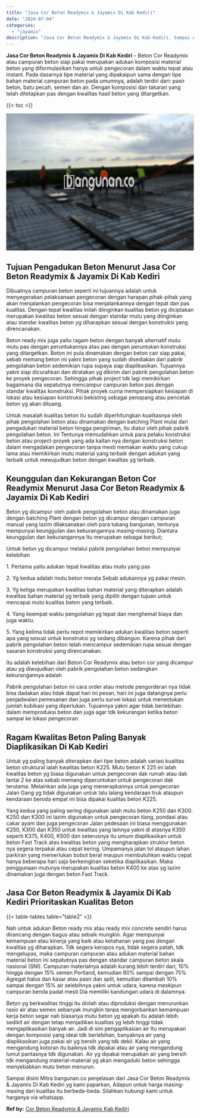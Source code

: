 ```yaml
---
title: "Jasa Cor Beton Readymix & Jayamix Di Kab Kediri"
date: "2024-07-04"
categories: 
  - "jayamix"
description: "Jasa Cor Beton Readymix & Jayamix Di Kab Kediri. Sampai disini Mitra bangunan.co penjelasan dari Jasa Cor Beton Readymix & Jayamix Di Kab Kediri yg kami papa..."
---
```


**Jasa Cor Beton Readymix & Jayamix Di Kab Kediri** – Beton Cor Readymix atau campuran beton siap pakai merupakan adukan komposisi material beton yang diformulasikan hanya untuk pengecoran dalam waktu tepat atau instant. Pada dasarnya tipe material yang dipakaipun sama dengan tipe bahan material campuran beton pada umumnya, adalah terdiri dari: pasir beton, batu pecah, semen dan air. Dengan komposisi dan takaran yang telah ditetapkan pas dengan kwalitas hasil beton yang ditargetkan.

{{< toc >}}

![Jasa Cor Beton Readymix & Jayamix Di Kab Kediri](/images/jasa-cor-readymix-38.png)

## Tujuan Pengadukan Beton Menurut Jasa Cor Beton Readymix & Jayamix Di Kab Kediri

Dibuatnya campuran beton seperti ini tujuannya adalah untuk menyegerakan pelaksanaan pengecoran dengan harapan pihak-pihak yang akan menjalankan pengecoran bisa menjalankannya dengan tepat dan pas kualitas. Dengan tepat kwalitas inilah diinginkan kualitas beton yg diciptakan merupakan kwalitas beton sesuai dengan standar mutu yang diinginkan atau standar kwalitas beton yg diharapkan sesuai dengan konstruksi yang direncanakan.

Beton ready mix juga yaitu ragam beton dengan banyak alternatif mutu mutu pas dengan peruntukannya atau pas dengan peruntukan konstruksi yang ditargetkan. Beton ini pula dinamakan dengan beton cair siap pakai, sebab memang beton ini yakni beton yang sudah disediakan dari pabrik pengolahan beton sedemikian rupa supaya siap diaplikasikan. Tujuannya yakni siap dicurahkan dan diratakan yg dikirim dari pabrik pengolahan beton ke proyek pengecoran. Sehingga pihak project tdk lagi memikirkan bagaimana dia sepatutnya mencampur campuran beton pas dengan standar kwalitas konstruksi. Pihak proyek cuma mempersiapkan kesiapan di lokasi atau kesiapan konstruksi bekisting sebagai penopang atau pencetak beton yg akan dituang.

Untuk masalah kualitas beton itu sudah diperhitungkan kualitasnya oleh pihak pengolahan beton atau dinamakan dengan batching Plant mulai dari pengadukan material beton hingga pengiriman, itu diatur oleh pihak pabrik pengolahan beton. Ini Tentunya memudahkan untuk para pelaku konstruksi beton atau project-proyek yang ada kaitan nya dengan konstruksi beton dalam mengadakan pengecoran tanpa mesti memakan waktu yang cukup lama atau memikirkan mutu material yang terbaik dengan adukan yang terbaik untuk mewujudkan beton dengan kwalitas yg terbaik.

## Keunggulan dan Kekurangan Beton Cor Readymix Menurut Jasa Cor Beton Readymix & Jayamix Di Kab Kediri

Beton yg dicampur oleh pabrik pengolahan beton atau dinamakan juga dengan batching Plant dengan beton yg dicampur dengan campuran manual yang lazim dilaksanakan oleh para tukang bangunan, tentunya mempunyai keunggulan dan kekurangannya masing-masing. Diantara keunggulan dan kekurangannya Itu merupakan sebagai berikut;

Untuk beton yg dicampur melalui pabrik pengolahan beton mempunyai kelebihan

1\. Pertama yaitu adukan tepat kwalitas atau mutu yang pas

2\. Yg kedua adalah mutu beton merata Sebab adukannya yg pakai mesin.

3\. Yg ketiga merupakan kwalitas bahan material yang diterapkan adalah kwalitas bahan material yg terbaik yang dipilih dengan tujuan untuk mencapai mutu kualitas beton yang terbaik.

4\. Yang keempat waktu pengolahan yg tepat dan menghemat biaya dan juga waktu.

5\. Yang kelima tidak perlu repot memikirkan adukan kwalitas beton seperti apa yang sesuai untuk konstruksi yg sedang dibangun. Karena pihak dari pabrik pengolahan beton telah mencampur sedemikian rupa sesuai dengan sasaran konstruksi yang direncanakan.

Itu adalah kelebihan dari Beton Cor Readymix atau beton cor yang dicampur atau yg diwujudkan oleh pabrik pengolahan beton sedangkan kekurangannya adalah

Pabrik pengolahan beton ini cara order atau metode pengorderan nya tidak bisa dadakan atau tidak dapat hari ini pesan, hari ini juga datangnya perlu penjadwalan pemesanan dan juga perlu survei lokasi untuk menentukan jumlah kubikasi yang diperlukan. Tujuannya yakni agar tidak berlebihan dalam memproduksi beton dan juga agar tdk kekurangan ketika beton sampai ke lokasi pengecoran.

## Ragam Kwalitas Beton Paling Banyak Diaplikasikan Di Kab Kediri

Untuk yg paling banyak diterapkan dari tipe beton adalah variasi kualitas beton struktural ialah kwalitas beton K225. Mutu beton K 225 ini ialah kwalitas beton yg biasa digunakan untuk pengecoran dak rumah atau dak lantai 2 ke atas sebab memang diperuntukan untuk pengecoran dak terutama. Melainkan ada juga yang menerapkannya untuk pengecoran Jalan Gang yg tidak digunakan untuk lalu lalang kendaraan truk ataupun kendaraan beroda empat ini bisa dipakai kualitas beton K225.

Yang kedua yang paling sering digunakan ialah mutu beton K250 dan K300. K250 dan K300 ini lazim digunakan untuk pengecoran tiang, pondasi atau cakar ayam dan juga pengecoran Jalan pedesaan ini biasa menggunakan K250, K300 dan K350 untuk kwalitas yang lainnya yakni di atasnya K350 seperti K375, K400, K500 dan seterusnya itu umum diaplikasikan untuk beton Fast Track atau kwalitas beton yang mengharapkan struktur beton nya segera terpakai atau cepat kering. Umpamanya jalan tol ataupun lahan parkiran yang memerlukan bobot berat maupun membutuhkan waktu cepat hanya beberapa hari saja berkeinginan seketika diaplikasikan. Maka penggunaan mutunya merupakan kualitas beton K400 ke atas yg lazim dinamakan juga dengan beton Fast Track.

## Jasa Cor Beton Readymix & Jayamix Di Kab Kediri Prioritaskan Kualitas Beton

{{< table-tables table="table2" >}}

Nah untuk adukan Beton ready mix atau ready mix concrete sendiri harus dirancang dengan bagus atau sebaik mungkin. Agar mempunyai kemampuan atau kinerja yang baik atau ketahanan yang pas dengan kwalitas yg diharapkan. Tdk segera keropos nya, tidak segera patah, tdk mengelupas, maka campuran campuran atau adukan material bahan material beton ini sepatutnya pas dengan standar campuran beton skala nasional (SNI). Campuran materialnya adalah kurang lebih terdiri dari; 10% hingga dengan 15% semen Portland, kemudian 60% sampai dengan 75% Agregat halus dan kasar atau pasir dan split, kemudian ditambah 10% sampai dengan 15% air selebihnya yakni untuk udara, karena meskipun campuran benda padat mesti Dia memiliki kandungan udara di dalamnya.

Beton yg berkwalitas tinggi itu diolah atau diproduksi dengan menurunkan rasio air atau semen sebanyak mungkin tanpa mengorbankan kemampuan kerja beton segar nah biasanya mutu beton yg apakah itu adalah lebih sedikit air dengan tetap menjadikan kualitas yg lebih tinggi tidak mengaplikasikan banyak air. Jadi di sini pengaplikasian air Itu merupakan dengan komposisi yang ideal tdk berlebihan, banyaknya air yang diaplikasikan juga pakai air yg bersih yang tdk dekil. Kalau air yang mengandung kotoran itu baiknya tdk dipakai atau air yang mengandung lumut pantasnya tdk digunakan. Air yg dipakai merupakan air yang bersih tdk mengandung material-material yg akan mengaduki beton sehingga menyebabkan mutu beton menurun.

Sampai disini Mitra bangunan.co penjelasan dari Jasa Cor Beton Readymix & Jayamix Di Kab Kediri yg kami paparkan, Adapun untuk harga masing-masing dari kualitas itu berbeda-beda. Silahkan hubungi kami untuk harganya via whatsapp.

**Ref by:** [Cor Beton Readymix & Jayamix Kab Kediri](https://id.wikipedia.org/wiki/Cor)
